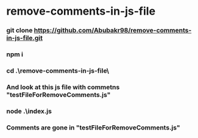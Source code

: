 # remove-comments-in-js-file
### git clone https://github.com/Abubakr98/remove-comments-in-js-file.git
### npm i
### cd .\remove-comments-in-js-file\
### And look at this js file with commetns "testFileForRemoveComments.js"
### node .\index.js
### Comments are gone in "testFileForRemoveComments.js"
